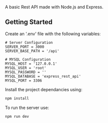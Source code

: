 A basic Rest API made with Node.js and Express.

## Getting Started

Create an '.env' file with the following variables:

```env
# Server Configuration
SERVER_PORT = 3000
SERVER_BASE_PATH = '/api'

# MYSQL Configuration
MYSQL_HOST = '127.0.0.1'
MYSQL_USER = 'root'
MYSQL_PASSWORD = ''
MYSQL_DATABASE = 'express_rest_api'
MYSQL_PORT = 3306
```

Install the project dependancies using:
```bash
npm install
```

To run the server use:

```bash
npm run dev
```